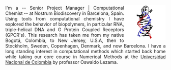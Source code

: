 
<p align="justify">
<img src="https://raw.githubusercontent.com/esguerra/mesguerra.org/master/static/images/random_8.png" width="26%" align="right"/>
I'm a -- Senior Project Manager | Computational Chemist -- at Nostrum Biodiscovery in Barcelona, Spain. Using tools from computational chemistry I have explored the behavior of biopolymers, in particular RNA, triple-helical DNA and G Protein Coupled Receptors (GPCR's). This research has taken me from my native Bogotá, Colombia, to New Jersey, U.S.A, then to Stockholm, Sweden, Copenhagen, Denmark, and now Barcelona.
I have a long standing interest in computational methods which started back home while taking our core course in Numerical Methods at the <a href="https://unal.edu.co">Universidad Nacional de Colombia</a> by professor Oswaldo Lezama.
</p>


<!--
### Hi there 👋
**esguerra/esguerra** is a ✨ _special_ ✨ repository because its `README.md` (this file) appears on your GitHub profile.

Here are some ideas to get you started:

- 🔭 I’m currently working on ...
- 🌱 I’m currently learning ...
- 👯 I’m looking to collaborate on ...
- 🤔 I’m looking for help with ...
- 💬 Ask me about ...
- 📫 How to reach me: ...
- 😄 Pronouns: ...
- ⚡ Fun fact: ...
-->
